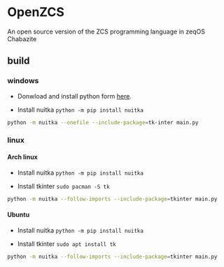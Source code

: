 # OpenZCS
An open source version of the ZCS programming language in zeqOS Chabazite

## build

### windows

- Donwload and install python form [here](https://www.python.org/downloads/).

- Install nuitka `python -m pip install nuitka`

```bash
python -m nuitka --onefile --include-package=tk-inter main.py
```

### linux

#### Arch linux

- Install nuitka `python -m pip install nuitka`

- Install tkinter `sudo pacman -S tk`

```bash
python -m nuitka --follow-imports --include-package=tkinter main.py
```

#### Ubuntu

- Install nuitka `python -m pip install nuitka`

- Install tkinter `sudo apt install tk`

```bash
python -m nuitka --follow-imports --include-package=tkinter main.py
```
